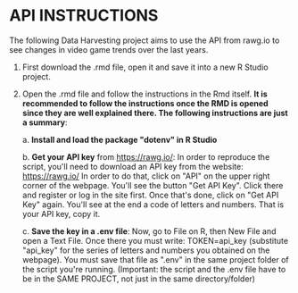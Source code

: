 # API INSTRUCTIONS

The following Data Harvesting project aims to use the API from rawg.io to see changes in video game trends over the last years.

1. First download the .rmd file, open it and save it into a new R Studio project.

2. Open the .rmd file and follow the instructions in the Rmd itself. **It is recommended to follow the instructions once the RMD is opened since they are well explained there. The following instructions are just a summary**:
   
     a. **Install and load the package "dotenv" in R Studio**

     b. **Get your API key** from <https://rawg.io/>: In order to reproduce the script, you'll need to download an API key from the website: https://rawg.io/ In order to do that, click on "API" on the upper right corner of the webpage. You'll see the button "Get API Key". Click there and register or log in the site first. Once that's done, click on "Get API Key" again. You'll see at the end a code of letters and numbers. That is your API key, copy it.
   
    c. **Save the key in a .env file**: Now, go to File on R, then New File and open a Text File. Once there you must write: TOKEN=api_key (substitute "api_key" for the series of letters and numbers you obtained on the webpage). You must save that file as ".env" in the same project folder of the script you're running. (Important: the script and the .env file have to be in the SAME PROJECT, not just in the same directory/folder)


